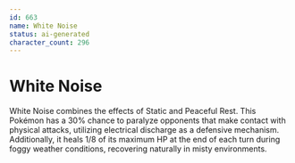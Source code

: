 ```yaml
---
id: 663
name: White Noise
status: ai-generated
character_count: 296
---
```


# White Noise

White Noise combines the effects of Static and Peaceful Rest. This Pokémon has a 30% chance to paralyze opponents that make contact with physical attacks, utilizing electrical discharge as a defensive mechanism. Additionally, it heals 1/8 of its maximum HP at the end of each turn during foggy weather conditions, recovering naturally in misty environments.